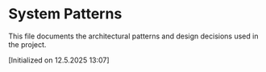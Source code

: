 # System Patterns

This file documents the architectural patterns and design decisions used in the project.

[Initialized on 12.5.2025 13:07]